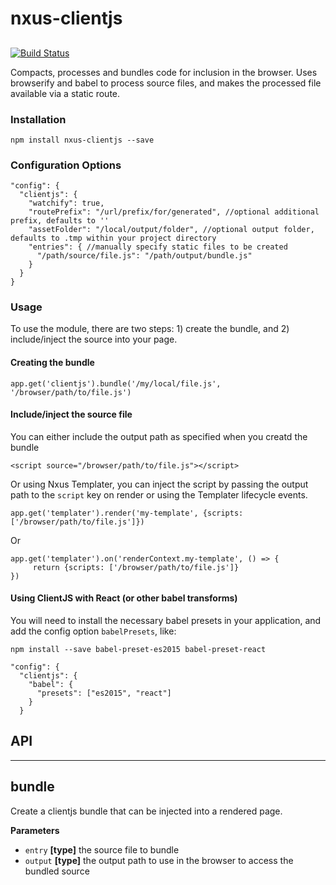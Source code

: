 # nxus-clientjs

## 

[![Build Status](https://travis-ci.org/nxus/clientjs.svg?branch=master)](https://travis-ci.org/nxus/clientjs)

Compacts, processes and bundles code for inclusion in the browser.  Uses browserify and babel to process source files, and makes
the processed file available via a static route.

### Installation

    npm install nxus-clientjs --save

### Configuration Options

    "config": {
      "clientjs": {
        "watchify": true,
        "routePrefix": "/url/prefix/for/generated", //optional additional prefix, defaults to ''
        "assetFolder": "/local/output/folder", //optional output folder, defaults to .tmp within your project directory
        "entries": { //manually specify static files to be created
          "/path/source/file.js": "/path/output/bundle.js"
        }
      }
    }

### Usage

To use the module, there are two steps: 1) create the bundle, and 2) include/inject the source into your page.

#### Creating the bundle

    app.get('clientjs').bundle('/my/local/file.js', '/browser/path/to/file.js')

#### Include/inject the source file

You can either include the output path as specified when you creatd the bundle

    <script source="/browser/path/to/file.js"></script>

Or using Nxus Templater, you can inject the script by passing the output path to the `script` key on render or using the Templater 
lifecycle events.

    app.get('templater').render('my-template', {scripts: ['/browser/path/to/file.js']})

Or

    app.get('templater').on('renderContext.my-template', () => {
         return {scripts: ['/browser/path/to/file.js']}
    })

#### Using ClientJS with React (or other babel transforms)

You will need to install the necessary babel presets in your application, and add the config option `babelPresets`, like:

    npm install --save babel-preset-es2015 babel-preset-react

    "config": {
      "clientjs": {
        "babel": {
          "presets": ["es2015", "react"]
        }
      }

## API

* * *

## bundle

Create a clientjs bundle that can be injected into a rendered page.

**Parameters**

-   `entry` **\[type]** the source file to bundle
-   `output` **\[type]** the output path to use in the browser to access the bundled source
